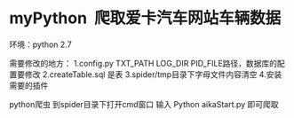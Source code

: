 # myPython  爬取爱卡汽车网站车辆数据


环境：python 2.7

需要修改的地方：
1.config.py TXT_PATH LOG_DIR PID_FILE路径，数据库的配置要修改
2.createTable.sql 是表
3.spider/tmp目录下字母文件内容清空
4.安装需要的插件

python爬虫
到spider目录下打开cmd窗口 输入 Python aikaStart.py
即可爬取
